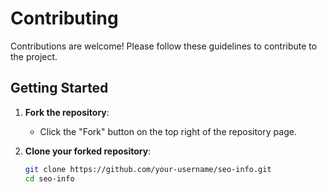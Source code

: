 # Contributing

Contributions are welcome! Please follow these guidelines to contribute to the project.

## Getting Started

1. **Fork the repository**:
   - Click the "Fork" button on the top right of the repository page.

2. **Clone your forked repository**:
   ```bash
   git clone https://github.com/your-username/seo-info.git
   cd seo-info